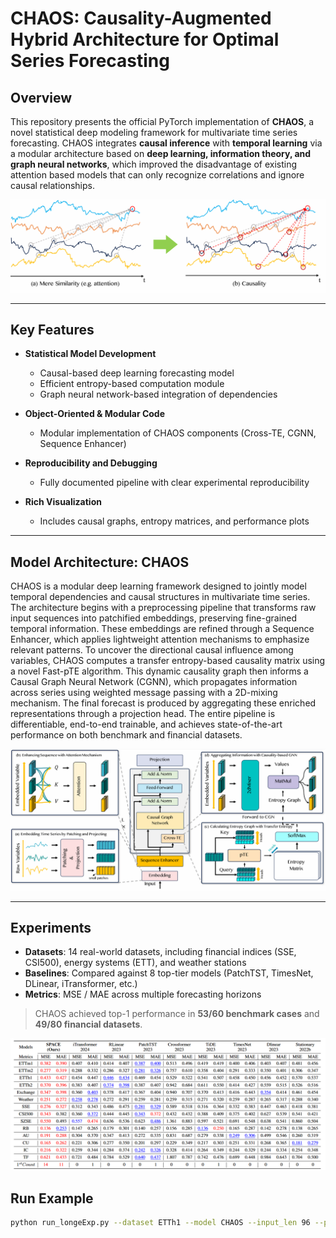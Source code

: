 # CHAOS: Causality-Augmented Hybrid Architecture for Optimal Series Forecasting

## Overview

This repository presents the official PyTorch implementation of **CHAOS**, a novel statistical deep modeling framework for multivariate time series forecasting. CHAOS integrates **causal inference** with **temporal learning** via a modular architecture based on **deep learning, information theory, and graph neural networks**, which improved the disadvantage of existing attention based models that can only recognize correlations and ignore causal relationships.

![attention vs causality](img/causality_attention.png)

---

## Key Features

* **Statistical Model Development**

  * Causal-based deep learning forecasting model
  * Efficient entropy-based computation module
  * Graph neural network-based integration of dependencies

* **Object-Oriented & Modular Code**

  * Modular implementation of CHAOS components (Cross-TE, CGNN, Sequence Enhancer)

* **Reproducibility and Debugging**

  * Fully documented pipeline with clear experimental reproducibility

* **Rich Visualization**

  * Includes causal graphs, entropy matrices, and performance plots

---

## Model Architecture: CHAOS

CHAOS is a modular deep learning framework designed to jointly model temporal dependencies and causal structures in multivariate time series. The architecture begins with a preprocessing pipeline that transforms raw input sequences into patchified embeddings, preserving fine-grained temporal information. These embeddings are refined through a Sequence Enhancer, which applies lightweight attention mechanisms to emphasize relevant patterns. To uncover the directional causal influence among variables, CHAOS computes a transfer entropy-based causality matrix using a novel Fast-pTE algorithm. This dynamic causality graph then informs a Causal Graph Neural Network (CGNN), which propagates information across series using weighted message passing with a 2D-mixing mechanism. The final forecast is produced by aggregating these enriched representations through a projection head. The entire pipeline is differentiable, end-to-end trainable, and achieves state-of-the-art performance on both benchmark and financial datasets.

![model_structure](img\model_structure.png)

---

## Experiments

* **Datasets**: 14 real-world datasets, including financial indices (SSE, CSI500), energy systems (ETT), and weather stations
* **Baselines**: Compared against 8 top-tier models (PatchTST, TimesNet, DLinear, iTransformer, etc.)
* **Metrics**: MSE / MAE across multiple forecasting horizons

> CHAOS achieved top-1 performance in **53/60 benchmark cases** and **49/80 financial datasets**.

![result](img/result.png)

## Run Example

```bash
python run_longeExp.py --dataset ETTh1 --model CHAOS --input_len 96 --pred_len 336
```
